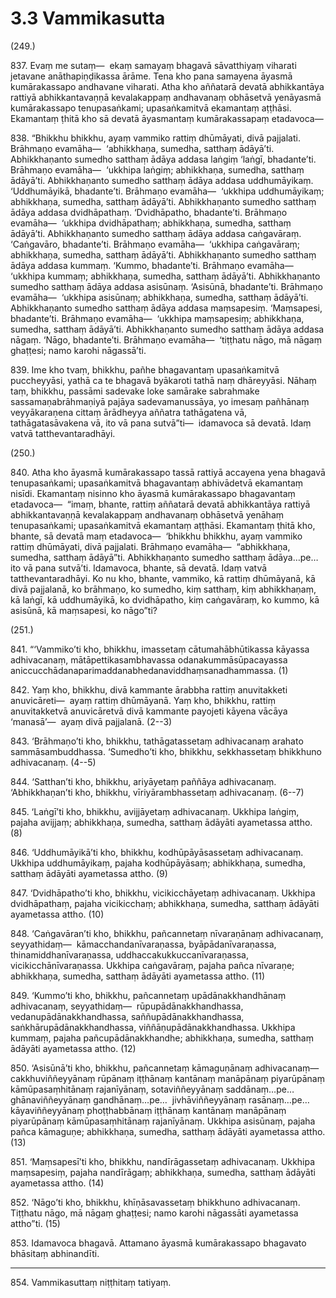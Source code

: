 # 3.3 Vammikasutta

(249.)

837\. Evaṃ me sutaṃ—  ekaṃ samayaṃ bhagavā sāvatthiyaṃ viharati jetavane anāthapiṇḍikassa ārāme. Tena kho pana samayena āyasmā kumārakassapo andhavane viharati. Atha kho aññatarā devatā abhikkantāya rattiyā abhikkantavaṇṇā kevalakappaṃ andhavanaṃ obhāsetvā yenāyasmā kumārakassapo tenupasaṅkami; upasaṅkamitvā ekamantaṃ aṭṭhāsi. Ekamantaṃ ṭhitā kho sā devatā āyasmantaṃ kumārakassapaṃ etadavoca—

838\. “Bhikkhu bhikkhu, ayaṃ vammiko rattiṃ dhūmāyati, divā pajjalati. Brāhmaṇo evamāha—  ‘abhikkhaṇa, sumedha, satthaṃ ādāyā’ti. Abhikkhaṇanto sumedho satthaṃ ādāya addasa laṅgiṃ ‘laṅgī, bhadante’ti. Brāhmaṇo evamāha—  ‘ukkhipa laṅgiṃ; abhikkhaṇa, sumedha, satthaṃ ādāyā’ti. Abhikkhaṇanto sumedho satthaṃ ādāya addasa uddhumāyikaṃ. ‘Uddhumāyikā, bhadante’ti. Brāhmaṇo evamāha—  ‘ukkhipa uddhumāyikaṃ; abhikkhaṇa, sumedha, satthaṃ ādāyā’ti. Abhikkhaṇanto sumedho satthaṃ ādāya addasa dvidhāpathaṃ. ‘Dvidhāpatho, bhadante’ti. Brāhmaṇo evamāha—  ‘ukkhipa dvidhāpathaṃ; abhikkhaṇa, sumedha, satthaṃ ādāyā’ti. Abhikkhaṇanto sumedho satthaṃ ādāya addasa caṅgavāraṃ. ‘Caṅgavāro, bhadante’ti. Brāhmaṇo evamāha—  ‘ukkhipa caṅgavāraṃ; abhikkhaṇa, sumedha, satthaṃ ādāyā’ti. Abhikkhaṇanto sumedho satthaṃ ādāya addasa kummaṃ. ‘Kummo, bhadante’ti. Brāhmaṇo evamāha—  ‘ukkhipa kummaṃ; abhikkhaṇa, sumedha, satthaṃ ādāyā’ti. Abhikkhaṇanto sumedho satthaṃ ādāya addasa asisūnaṃ. ‘Asisūnā, bhadante’ti. Brāhmaṇo evamāha—  ‘ukkhipa asisūnaṃ; abhikkhaṇa, sumedha, satthaṃ ādāyā’ti. Abhikkhaṇanto sumedho satthaṃ ādāya addasa maṃsapesiṃ. ‘Maṃsapesi, bhadante’ti. Brāhmaṇo evamāha—  ‘ukkhipa maṃsapesiṃ; abhikkhaṇa, sumedha, satthaṃ ādāyā’ti. Abhikkhaṇanto sumedho satthaṃ ādāya addasa nāgaṃ. ‘Nāgo, bhadante’ti. Brāhmaṇo evamāha—  ‘tiṭṭhatu nāgo, mā nāgaṃ ghaṭṭesi; namo karohi nāgassā’ti.

839\. Ime kho tvaṃ, bhikkhu, pañhe bhagavantaṃ upasaṅkamitvā puccheyyāsi, yathā ca te bhagavā byākaroti tathā naṃ dhāreyyāsi. Nāhaṃ taṃ, bhikkhu, passāmi sadevake loke samārake sabrahmake sassamaṇabrāhmaṇiyā pajāya sadevamanussāya, yo imesaṃ pañhānaṃ veyyākaraṇena cittaṃ ārādheyya aññatra tathāgatena vā, tathāgatasāvakena vā, ito vā pana sutvā”ti—  idamavoca sā devatā. Idaṃ vatvā tatthevantaradhāyi.

(250.)

840\. Atha kho āyasmā kumārakassapo tassā rattiyā accayena yena bhagavā tenupasaṅkami; upasaṅkamitvā bhagavantaṃ abhivādetvā ekamantaṃ nisīdi. Ekamantaṃ nisinno kho āyasmā kumārakassapo bhagavantaṃ etadavoca—  “imaṃ, bhante, rattiṃ aññatarā devatā abhikkantāya rattiyā abhikkantavaṇṇā kevalakappaṃ andhavanaṃ obhāsetvā yenāhaṃ tenupasaṅkami; upasaṅkamitvā ekamantaṃ aṭṭhāsi. Ekamantaṃ ṭhitā kho, bhante, sā devatā maṃ etadavoca—  ‘bhikkhu bhikkhu, ayaṃ vammiko rattiṃ dhūmāyati, divā pajjalati. Brāhmaṇo evamāha—  “abhikkhaṇa, sumedha, satthaṃ ādāyā”ti. Abhikkhaṇanto sumedho satthaṃ ādāya…pe…  ito vā pana sutvā’ti. Idamavoca, bhante, sā devatā. Idaṃ vatvā tatthevantaradhāyi. Ko nu kho, bhante, vammiko, kā rattiṃ dhūmāyanā, kā divā pajjalanā, ko brāhmaṇo, ko sumedho, kiṃ satthaṃ, kiṃ abhikkhaṇaṃ, kā laṅgī, kā uddhumāyikā, ko dvidhāpatho, kiṃ caṅgavāraṃ, ko kummo, kā asisūnā, kā maṃsapesi, ko nāgo”ti?

(251.)

841\. “‘Vammiko’ti kho, bhikkhu, imassetaṃ cātumahābhūtikassa kāyassa adhivacanaṃ, mātāpettikasambhavassa odanakummāsūpacayassa aniccucchādanaparimaddanabhedanaviddhaṃsanadhammassa. (1)

842\. Yaṃ kho, bhikkhu, divā kammante ārabbha rattiṃ anuvitakketi anuvicāreti—  ayaṃ rattiṃ dhūmāyanā. Yaṃ kho, bhikkhu, rattiṃ anuvitakketvā anuvicāretvā divā kammante payojeti kāyena vācāya ‘manasā’—  ayaṃ divā pajjalanā. (2--3)

843\. ‘Brāhmaṇo’ti kho, bhikkhu, tathāgatassetaṃ adhivacanaṃ arahato sammāsambuddhassa. ‘Sumedho’ti kho, bhikkhu, sekkhassetaṃ bhikkhuno adhivacanaṃ. (4--5)

844\. ‘Satthan’ti kho, bhikkhu, ariyāyetaṃ paññāya adhivacanaṃ. ‘Abhikkhaṇan’ti kho, bhikkhu, vīriyārambhassetaṃ adhivacanaṃ. (6--7)

845\. ‘Laṅgī’ti kho, bhikkhu, avijjāyetaṃ adhivacanaṃ. Ukkhipa laṅgiṃ, pajaha avijjaṃ; abhikkhaṇa, sumedha, satthaṃ ādāyāti ayametassa attho. (8)

846\. ‘Uddhumāyikā’ti kho, bhikkhu, kodhūpāyāsassetaṃ adhivacanaṃ. Ukkhipa uddhumāyikaṃ, pajaha kodhūpāyāsaṃ; abhikkhaṇa, sumedha, satthaṃ ādāyāti ayametassa attho. (9)

847\. ‘Dvidhāpatho’ti kho, bhikkhu, vicikicchāyetaṃ adhivacanaṃ. Ukkhipa dvidhāpathaṃ, pajaha vicikicchaṃ; abhikkhaṇa, sumedha, satthaṃ ādāyāti ayametassa attho. (10)

848\. ‘Caṅgavāran’ti kho, bhikkhu, pañcannetaṃ nīvaraṇānaṃ adhivacanaṃ, seyyathidaṃ—  kāmacchandanīvaraṇassa, byāpādanīvaraṇassa, thinamiddhanīvaraṇassa, uddhaccakukkuccanīvaraṇassa, vicikicchānīvaraṇassa. Ukkhipa caṅgavāraṃ, pajaha pañca nīvaraṇe; abhikkhaṇa, sumedha, satthaṃ ādāyāti ayametassa attho. (11)

849\. ‘Kummo’ti kho, bhikkhu, pañcannetaṃ upādānakkhandhānaṃ adhivacanaṃ, seyyathidaṃ—  rūpupādānakkhandhassa, vedanupādānakkhandhassa, saññupādānakkhandhassa, saṅkhārupādānakkhandhassa, viññāṇupādānakkhandhassa. Ukkhipa kummaṃ, pajaha pañcupādānakkhandhe; abhikkhaṇa, sumedha, satthaṃ ādāyāti ayametassa attho. (12)

850\. ‘Asisūnā’ti kho, bhikkhu, pañcannetaṃ kāmaguṇānaṃ adhivacanaṃ—  cakkhuviññeyyānaṃ rūpānaṃ iṭṭhānaṃ kantānaṃ manāpānaṃ piyarūpānaṃ kāmūpasaṃhitānaṃ rajanīyānaṃ, sotaviññeyyānaṃ saddānaṃ…pe…  ghānaviññeyyānaṃ gandhānaṃ…pe…  jivhāviññeyyānaṃ rasānaṃ…pe…  kāyaviññeyyānaṃ phoṭṭhabbānaṃ iṭṭhānaṃ kantānaṃ manāpānaṃ piyarūpānaṃ kāmūpasaṃhitānaṃ rajanīyānaṃ. Ukkhipa asisūnaṃ, pajaha pañca kāmaguṇe; abhikkhaṇa, sumedha, satthaṃ ādāyāti ayametassa attho. (13)

851\. ‘Maṃsapesī’ti kho, bhikkhu, nandīrāgassetaṃ adhivacanaṃ. Ukkhipa maṃsapesiṃ, pajaha nandīrāgaṃ; abhikkhaṇa, sumedha, satthaṃ ādāyāti ayametassa attho. (14)

852\. ‘Nāgo’ti kho, bhikkhu, khīṇāsavassetaṃ bhikkhuno adhivacanaṃ. Tiṭṭhatu nāgo, mā nāgaṃ ghaṭṭesi; namo karohi nāgassāti ayametassa attho”ti. (15)

853\. Idamavoca bhagavā. Attamano āyasmā kumārakassapo bhagavato bhāsitaṃ abhinandīti.

---

854\. Vammikasuttaṃ niṭṭhitaṃ tatiyaṃ.
